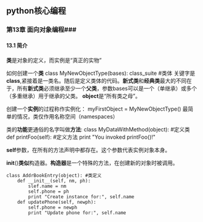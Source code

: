 ## python核心编程 ##
### 第13章 面向对象编程###
#### 13.1 简介 ####
**类**是对象的定义，而实例是“真正的实物”

如何创建一个**类**
    class MyNewObjectType(bases):
        class_suite #类体
关键字是**class**,紧接着是一类名。随后是定义类体的代码。**新式类**和**经典类**最大的不同在于，所有**新式类**必须继承至少一个**父类**，参数bases可以是一个（单继承）或多个（多重继承）用于继承的父类。
**object**是“所有类之母”。

创建一个**实例**的过程称作实例化：
    myFirstObject = MyNewObjectType()
最简单的情况，类仅作用名称空间（namespaces）

类的**功能**更通俗的名字叫做**方法**:
    class MyDataWithMethod(object):              #定义类
        def printFoo(self):                      #定义方法
            print "You invoked printFoo()!"

**self**参数，在所有的方法声明中都存在。这个参数代表实例对象本身。


__init__()**类似**构造器。**构造器**是一个特殊的方法，在创建新的对象时被调用。


    class AddrBookEntry(object): #类定义
        def __init__(self, nm, ph):
            slef.name = nm
            self.phone = ph
            print "Create instance for:", self.name
        def updatePhone(self, newph):
            self.phone = newph
            print "Update phone for:", self.name
